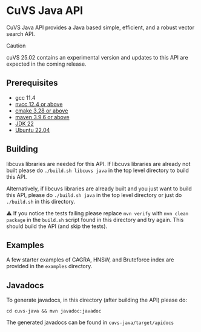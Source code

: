 # CuVS Java API

CuVS Java API provides a Java based simple, efficient, and a robust vector search API.

> [!CAUTION]
> cuVS 25.02 contains an experimental version and updates to this API are expected in the coming release.


## Prerequisites

- gcc 11.4
- [nvcc 12.4 or above](https://developer.nvidia.com/cuda-downloads)
- [cmake 3.28 or above](https://cmake.org/download/)
- [maven 3.9.6 or above](https://maven.apache.org/download.cgi)
- [JDK 22](https://openjdk.org/projects/jdk/22/)
- [Ubuntu 22.04](https://releases.ubuntu.com/jammy/)


## Building

libcuvs libraries are needed for this API. If libcuvs libraries are already not built please do `./build.sh libcuvs java` in the top level directory to build this API.

Alternatively, if libcuvs libraries are already built and you just want to build this API, please
do `./build.sh java` in the top level directory or just do `./build.sh` in this directory.

:warning: If you notice the tests failing please replace `mvn verify` with `mvn clean package` in the `build.sh` script found in this directory and try again. This should build the API (and skip the tests).


## Examples

A few starter examples of CAGRA, HNSW, and Bruteforce index are provided in the `examples` directory.


## Javadocs

To generate javadocs, in this directory (after building the API) please do:

```
cd cuvs-java && mvn javadoc:javadoc
```

The generated javadocs can be found in `cuvs-java/target/apidocs`
